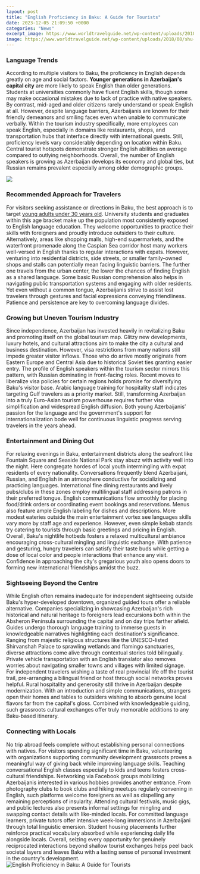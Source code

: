```yaml
---
layout: post
title: "English Proficiency in Baku: A Guide for Tourists"
date: 2023-12-05 21:09:50 +0000
categories: "News"
excerpt_image: https://www.worldtravelguide.net/wp-content/uploads/2018/08/shu-Editorial-Europe-Azerbaijan-Baku-Night-views-of-the-Flame-Tower-353645915-1440x823.jpg
image: https://www.worldtravelguide.net/wp-content/uploads/2018/08/shu-Editorial-Europe-Azerbaijan-Baku-Night-views-of-the-Flame-Tower-353645915-1440x823.jpg
---
```


### Language Trends
According to multiple visitors to Baku, the proficiency in English depends greatly on age and social factors. **Younger generations in Azerbaijan's capital city** are more likely to speak English than older generations. Students at universities commonly have fluent English skills, though some may make occasional mistakes due to lack of practice with native speakers. By contrast, mid-aged and older citizens rarely understand or speak English at all. However, despite language barriers, Azerbaijanis are known for their friendly demeanors and smiling faces even when unable to communicate verbally. 
Within the tourism industry specifically, more employees can speak English, especially in domains like restaurants, shops, and transportation hubs that interface directly with international guests. Still, proficiency levels vary considerably depending on location within Baku. Central tourist hotspots demonstrate stronger English abilities on average compared to outlying neighborhoods. Overall, the number of English speakers is growing as Azerbaijan develops its economy and global ties, but Russian remains prevalent especially among older demographic groups.

![](https://againstthecompass.com/wp-content/uploads/2018/12/trip-to-baku.jpg)
### Recommended Approach for Travelers 
For visitors seeking assistance or directions in Baku, the best approach is to target [young adults under 30 years old](https://thetopnews.github.io/page2/). University students and graduates within this age bracket make up the population most consistently exposed to English language education. They welcome opportunities to practice their skills with foreigners and proudly introduce outsiders to their culture. Alternatively, areas like shopping malls, high-end supermarkets, and the waterfront promenade along the Caspian Sea corridor host many workers well-versed in English thanks to regular interactions with expats. 
However, venturing into residential districts, side streets, or smaller family-owned shops and stalls can potentially mean facing linguistic barriers. The further one travels from the urban center, the lower the chances of finding English as a shared language. Some basic Russian comprehension also helps in navigating public transportation systems and engaging with older residents. Yet even without a common tongue, Azerbaijanis strive to assist lost travelers through gestures and facial expressions conveying friendliness. Patience and persistence are key to overcoming language divides.
### Growing but Uneven Tourism Industry  
Since independence, Azerbaijan has invested heavily in revitalizing Baku and promoting itself on the global tourism map. Glitzy new developments, luxury hotels, and cultural attractions aim to make the city a cultural and business destination. However, visa restrictions from many nations still impede greater visitor inflows. Those who do arrive mostly originate from Eastern Europe and Central Asia due to historical Soviet ties granting easier entry. The profile of English speakers within the tourism sector mirrors this pattern, with Russian dominating in front-facing roles.
Recent moves to liberalize visa policies for certain regions holds promise for diversifying Baku's visitor base. Arabic language training for hospitality staff indicates targeting Gulf travelers as a priority market. Still, transforming Azerbaijan into a truly Euro-Asian tourism powerhouse requires further visa simplification and widespread English diffusion. Both young Azerbaijanis’ passion for the language and the government's support for internationalization bode well for continuous linguistic progress serving travelers in the years ahead.
### Entertainment and Dining Out  
For relaxing evenings in Baku, entertainment districts along the seafront like Fountain Square and Seaside National Park stay abuzz with activity well into the night. Here congregate hordes of local youth intermingling with expat residents of every nationality. Conversations frequently blend Azerbaijani, Russian, and English in an atmosphere conductive for socializing and practicing languages. 
International fine dining restaurants and lively pubs/clubs in these zones employ multilingual staff addressing patrons in their preferred tongue. English communications flow smoothly for placing food/drink orders or coordinating event bookings and reservations. Menus also feature ample English labeling for dishes and descriptions. More modest eateries outside the main entertainment vortex see languages skills vary more by staff age and experience. However, even simple kebab stands try catering to tourists through basic greetings and pricing in English.
Overall, Baku's nightlife hotbeds fosters a relaxed multicultural ambiance encouraging cross-cultural mingling and linguistic exchange. With patience and gesturing, hungry travelers can satisfy their taste buds while getting a dose of local color and people interactions that enhance any visit. Confidence in approaching the city's gregarious youth also opens doors to forming new international friendships amidst the buzz.
### Sightseeing Beyond the Centre 
While English often remains inadequate for independent sightseeing outside Baku's hyper-developed downtown, organized guided tours offer a reliable alternative. Companies specializing in showcasing Azerbaijan's rich historical and natural heritage to foreigners lead excursions both within the Absheron Peninsula surrounding the capital and on day trips farther afield. 
Guides undergo thorough language training to immerse guests in knowledgeable narratives highlighting each destination's significance. Ranging from majestic religious structures like the UNESCO-listed Shirvanshah Palace to sprawling wetlands and flamingo sanctuaries, diverse attractions come alive through contextual stories told bilingually. Private vehicle transportation with an English translator also removes worries about navigating smaller towns and villages with limited signage. 
For independent travelers wishing a taste of real provincial life off the tourist trail, pre-arranging a bilingual friend or host through social networks proves helpful. Rural hospitality and generosity still thrive in Azerbaijan despite modernization. With an introduction and simple communications, strangers open their homes and tables to outsiders wishing to absorb genuine local flavors far from the capital's gloss. Combined with knowledgeable guiding, such grassroots cultural exchanges offer truly memorable additions to any Baku-based itinerary.
### Connecting with Locals 
No trip abroad feels complete without establishing personal connections with natives. For visitors spending significant time in Baku, volunteering with organizations supporting community development grassroots proves a meaningful way of giving back while improving language skills. Teaching conversational English classes especially to kids and teens fosters cross-cultural friendships. 
Networking via Facebook groups mobilizing Azerbaijanis interested in various hobbies provides another entrance. From photography clubs to book clubs and hiking meetups regularly convening in English, such platforms welcome foreigners as well as dispelling any remaining perceptions of insularity. Attending cultural festivals, music gigs, and public lectures also presents informal settings for mingling and swapping contact details with like-minded locals.
For committed language learners, private tutors offer intensive week-long immersions in Azerbaijani through total linguistic emersion. Student housing placements further reinforce practical vocabulary absorbed while experiencing daily life alongside locals. Overall, seizing every opportunity for genuinely reciprocated interactions beyond shallow tourist exchanges helps peel back societal layers and leaves Baku with a lasting sense of personal investment in the country's development.
![English Proficiency in Baku: A Guide for Tourists](https://www.worldtravelguide.net/wp-content/uploads/2018/08/shu-Editorial-Europe-Azerbaijan-Baku-Night-views-of-the-Flame-Tower-353645915-1440x823.jpg)